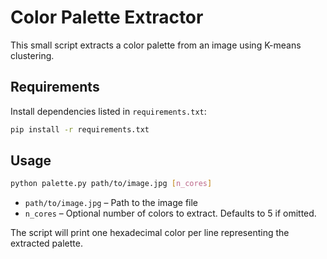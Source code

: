 # Color Palette Extractor

This small script extracts a color palette from an image using K-means clustering.

## Requirements

Install dependencies listed in `requirements.txt`:

```bash
pip install -r requirements.txt
```

## Usage

```bash
python palette.py path/to/image.jpg [n_cores]
```

- `path/to/image.jpg` – Path to the image file
- `n_cores` – Optional number of colors to extract. Defaults to 5 if omitted.

The script will print one hexadecimal color per line representing the extracted palette.
